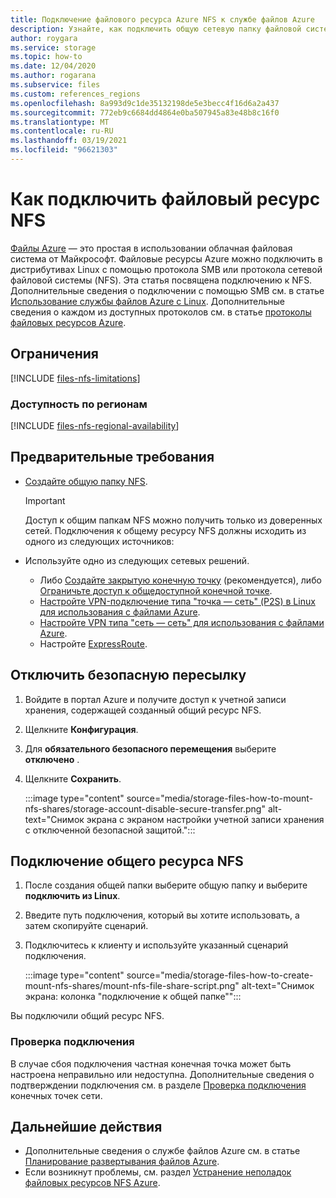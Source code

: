 ```yaml
---
title: Подключение файлового ресурса Azure NFS к службе файлов Azure
description: Узнайте, как подключить общую сетевую папку файловой системы.
author: roygara
ms.service: storage
ms.topic: how-to
ms.date: 12/04/2020
ms.author: rogarana
ms.subservice: files
ms.custom: references_regions
ms.openlocfilehash: 8a993d9c1de35132198de5e3becc4f16d6a2a437
ms.sourcegitcommit: 772eb9c6684dd4864e0ba507945a83e48b8c16f0
ms.translationtype: MT
ms.contentlocale: ru-RU
ms.lasthandoff: 03/19/2021
ms.locfileid: "96621303"
---
```

# <a name="how-to-mount-an-nfs-file-share"></a>Как подключить файловый ресурс NFS

[Файлы Azure](storage-files-introduction.md) — это простая в использовании облачная файловая система от Майкрософт. Файловые ресурсы Azure можно подключить в дистрибутивах Linux с помощью протокола SMB или протокола сетевой файловой системы (NFS). Эта статья посвящена подключению к NFS. Дополнительные сведения о подключении с помощью SMB см. в статье [Использование службы файлов Azure с Linux](storage-how-to-use-files-linux.md). Дополнительные сведения о каждом из доступных протоколов см. в статье [протоколы файловых ресурсов Azure](storage-files-compare-protocols.md).

## <a name="limitations"></a>Ограничения

[!INCLUDE [files-nfs-limitations](../../../includes/files-nfs-limitations.md)]

### <a name="regional-availability"></a>Доступность по регионам

[!INCLUDE [files-nfs-regional-availability](../../../includes/files-nfs-regional-availability.md)]

## <a name="prerequisites"></a>Предварительные требования

- [Создайте общую папку NFS](storage-files-how-to-create-nfs-shares.md).

    > [!IMPORTANT]
    > Доступ к общим папкам NFS можно получить только из доверенных сетей. Подключения к общему ресурсу NFS должны исходить из одного из следующих источников:

- Используйте одно из следующих сетевых решений.
    - Либо [Создайте закрытую конечную точку](storage-files-networking-endpoints.md#create-a-private-endpoint) (рекомендуется), либо [Ограничьте доступ к общедоступной конечной точке](storage-files-networking-endpoints.md#restrict-public-endpoint-access).
    - [Настройте VPN-подключение типа "точка — сеть" (P2S) в Linux для использования с файлами Azure](storage-files-configure-p2s-vpn-linux.md).
    - [Настройте VPN типа "сеть — сеть" для использования с файлами Azure](storage-files-configure-s2s-vpn.md).
    - Настройте [ExpressRoute](../../expressroute/expressroute-introduction.md).

## <a name="disable-secure-transfer"></a>Отключить безопасную пересылку

1. Войдите в портал Azure и получите доступ к учетной записи хранения, содержащей созданный общий ресурс NFS.
1. Щелкните **Конфигурация**.
1. Для **обязательного безопасного перемещения** выберите **отключено** .
1. Щелкните **Сохранить**.

    :::image type="content" source="media/storage-files-how-to-mount-nfs-shares/storage-account-disable-secure-transfer.png" alt-text="Снимок экрана с экраном настройки учетной записи хранения с отключенной безопасной защитой.":::

## <a name="mount-an-nfs-share"></a>Подключение общего ресурса NFS

1. После создания общей папки выберите общую папку и выберите **подключить из Linux**.
1. Введите путь подключения, который вы хотите использовать, а затем скопируйте сценарий.
1. Подключитесь к клиенту и используйте указанный сценарий подключения.

    :::image type="content" source="media/storage-files-how-to-create-mount-nfs-shares/mount-nfs-file-share-script.png" alt-text="Снимок экрана: колонка &quot;подключение к общей папке&quot;":::

Вы подключили общий ресурс NFS.

### <a name="validate-connectivity"></a>Проверка подключения

В случае сбоя подключения частная конечная точка может быть настроена неправильно или недоступна. Дополнительные сведения о подтверждении подключения см. в разделе [Проверка подключения](storage-files-networking-endpoints.md#verify-connectivity) конечных точек сети.

## <a name="next-steps"></a>Дальнейшие действия

- Дополнительные сведения о службе файлов Azure см. в статье [Планирование развертывания файлов Azure](storage-files-planning.md).
- Если возникнут проблемы, см. раздел [Устранение неполадок файловых ресурсов NFS Azure](storage-troubleshooting-files-nfs.md).